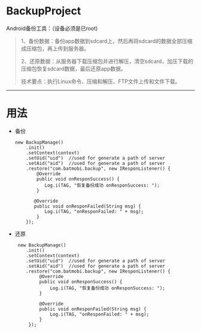 # BackupProject
Android备份工具：（设备必须是已root)
> 1、备份数据：备份app数据到sdcard上，然后再将sdcard的数据全部压缩成压缩包，再上传到服务器。
>
> 2、还原数据：从服务器下载压缩包并进行解压，清空sdcard，加压下载的压缩包恢复sdcard数据，最后还原app数据。
>
> 技术要点：执行Linux命令、压缩和解压、FTP文件上传和文件下载。
 
---
# 用法
* 备份

      new BackupManage()
          .init()
          .setContext(context)
          .setUid("uid")  //used for generate a path of server
          .setAid("aid")  //used for generate a path of server
          .restore("com.batmobi.backup", new IResponListener() {
              @Override
              public void onResponSuccess() {
                 Log.i(TAG, "恢复备份成功 onResponSuccess: ");
              }

             @Override
             public void onResponFailed(String msg) {
                 Log.i(TAG, "onResponFailed: " + msg);
              }
          });

* 还原   

       new BackupManage()
          .init()
          .setContext(context)
          .setUid("uid")  //used for generate a path of server
          .setAid("aid")  //used for generate a path of server
          .restore("com.batmobi.backup", new IResponListener() {
               @Override
               public void onResponSuccess() {
                   Log.i(TAG, "恢复备份成功 onResponSuccess: ");
               }

               @Override
               public void onResponFailed(String msg) {
                   Log.i(TAG, "onResponFailed: " + msg);
               }
           });
